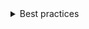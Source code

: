 <details>
  <summary>
    Best practices
  </summary>

### Do

- Maximum recommended number of swatches per row is 8.
- Use a grid layout when there are more than 4 swatches. The maximum recommended number of swatches in a grid is 64 - an 8 x 8 grid.
- Tooltip should be shown for each color.
- Consider using [Polished](https://polished.js.org/) or [color-parse](https://www.npmjs.com/package/color-parse) library for calculation of contrast ratio.
- When using an icon, make sure that the contrast ratio between the icon and a swatch is a least 3:1.

### Don't

- Avoid using rounded corners in a grid layout for the SwatchPicker, as it may cause the [Hermann grid illusion](https://en.wikipedia.org/wiki/Grid_illusion).
- When using `extra small` or smaller swatches spacing should be not less than 4px.
- Avoid showing more than 4 disabled swatches.

### Accessibility

- Use contrast borders for swatches when contrast ratio between background and swatch is less than 3.
- Minimum size of the target for pointer inputs should be at least 24 by 24 CSS pixels. It's not recommended to use smaller size.
- Labels for the swathces are part of `aria-label` and a tooltip.

_Known limitations:_

- `radiogroup` role is not expected for the SwatchPicker because color selection must be confirmed by pressing enter/space unlike Radiogroup. But because `aria-checked` attribute is supported everywhere the role `radiogroup` will be used for the `row` layout.

- For the `grid` layout role `grid` is used with rows inside and swatches with a role `gridcell`. But `aria-selected` attribute is not supported on Mac and there is no better alternative.

</details>
